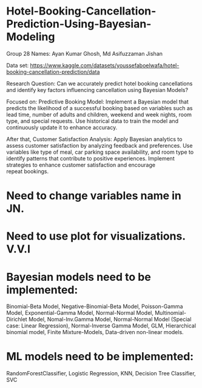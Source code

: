 # Hotel-Booking-Cancellation-Prediction-Using-Bayesian-Modeling
Group 28
Names: Ayan Kumar Ghosh, Md Asifuzzaman Jishan

Data set: https://www.kaggle.com/datasets/youssefaboelwafa/hotel-booking-cancellation-prediction/data

Research Question: Can we accurately predict hotel booking cancellations and identify key factors influencing cancellation using Bayesian Models?

Focused on: Predictive Booking Model:
Implement a Bayesian model that predicts the likelihood of a successful booking based on variables such as lead time, number of adults and children, 
weekend and week nights, room type, and special requests. Use historical data to train the model and continuously update it to enhance accuracy.     


After that, Customer Satisfaction Analysis:
Apply Bayesian analytics to assess customer satisfaction by analyzing feedback and preferences. Use variables like type of meal, car parking space 
availability, and room type to identify patterns that contribute to positive experiences. Implement strategies to enhance customer satisfaction and encourage repeat bookings.


# Need to change variables name in JN.
# Need to use plot for visualizations. V.V.I

# Bayesian models need to be implemented: 
Binomial-Beta Model, Negative-Binomial-Beta Model, Poisson-Gamma Model, Exponential-Gamma Model, Normal-Normal Model, Multinomial-Dirichlet Model, Nomal-Inv.Gamma Model, Normal-Normal Model (Special case: Linear
Regression), Normal-Inverse Gamma Model, GLM, Hierarchical binomial model, Finite Mixture-Models, Data-driven non-linear models. 

# ML models need to be implemented: 
RandomForestClassifier, Logistic Regression, KNN, Decision Tree Classifier, SVC
